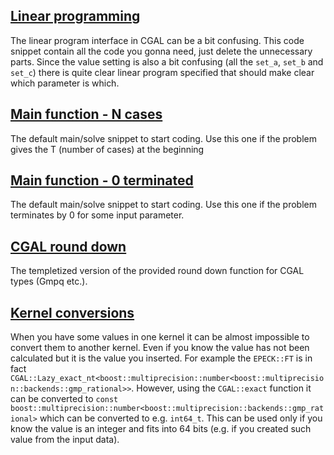 ## [Linear programming](linear-programming.cpp)
The linear program interface in CGAL can be a bit confusing. This code snippet contain all the code you gonna need, just delete the unnecessary parts. Since the value setting is also a bit confusing (all the `set_a`, `set_b` and `set_c`) there is quite clear linear program specified that should make clear which parameter is which.

## [Main function - N cases](main-n-cases.cpp)
The default main/solve snippet to start coding. Use this one if the problem gives the T (number of cases) at the beginning

## [Main function - 0 terminated](main-unspecified-cases.cpp)
The default main/solve snippet to start coding. Use this one if the problem terminates by 0 for some input parameter.

## [CGAL round down](round_down.cpp)
The templetized version of the provided round down function for CGAL types (Gmpq etc.).

## [Kernel conversions](kernel_conversions.cpp)
When you have some values in one kernel it can be almost impossible to convert them to another kernel. Even if you know the value has not been calculated but it is the value you inserted. For example the `EPECK::FT` is in fact `CGAL::Lazy_exact_nt<boost::multiprecision::number<boost::multiprecision::backends::gmp_rational>>`. However, using the `CGAL::exact` function it can be converted to `const boost::multiprecision::number<boost::multiprecision::backends::gmp_rational>` which can be converted to e.g. `int64_t`.
This can be used only if you know the value is an integer and fits into 64 bits (e.g. if you created such value from the input data).
